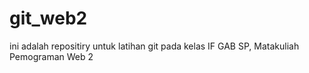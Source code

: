 # git_web2
ini adalah repositiry untuk latihan git pada kelas IF GAB SP, Matakuliah Pemograman Web 2
